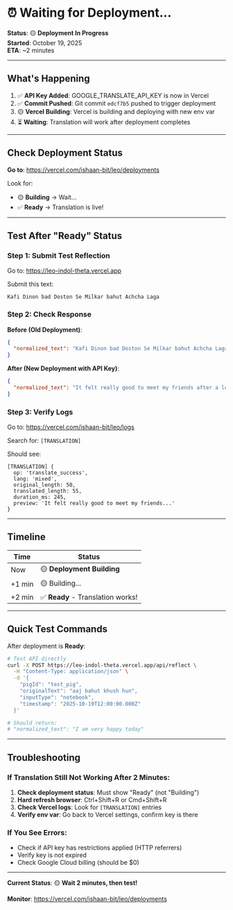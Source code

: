 # ⏰ Waiting for Deployment...

**Status**: 🟡 **Deployment In Progress**  
**Started**: October 19, 2025  
**ETA**: ~2 minutes  

---

## What's Happening

1. ✅ **API Key Added**: GOOGLE_TRANSLATE_API_KEY is now in Vercel
2. ✅ **Commit Pushed**: Git commit `edcf7b5` pushed to trigger deployment
3. 🟡 **Vercel Building**: Vercel is building and deploying with new env var
4. ⏳ **Waiting**: Translation will work after deployment completes

---

## Check Deployment Status

**Go to**: https://vercel.com/ishaan-bit/leo/deployments

Look for:
- 🟡 **Building** → Wait...
- ✅ **Ready** → Translation is live!

---

## Test After "Ready" Status

### Step 1: Submit Test Reflection

Go to: https://leo-indol-theta.vercel.app

Submit this text:
```
Kafi Dinon bad Doston Se Milkar bahut Achcha Laga
```

### Step 2: Check Response

**Before (Old Deployment)**:
```json
{
  "normalized_text": "Kafi Dinon bad Doston Se Milkar bahut Achcha Laga"  ❌
}
```

**After (New Deployment with API Key)**:
```json
{
  "normalized_text": "It felt really good to meet my friends after a long time"  ✅
}
```

### Step 3: Verify Logs

Go to: https://vercel.com/ishaan-bit/leo/logs

Search for: `[TRANSLATION]`

Should see:
```
[TRANSLATION] {
  op: 'translate_success',
  lang: 'mixed',
  original_length: 50,
  translated_length: 55,
  duration_ms: 245,
  preview: 'It felt really good to meet my friends...'
}
```

---

## Timeline

| Time | Status |
|------|--------|
| Now | 🟡 **Deployment Building** |
| +1 min | 🟡 Building... |
| +2 min | ✅ **Ready** - Translation works! |

---

## Quick Test Commands

After deployment is **Ready**:

```bash
# Test API directly
curl -X POST https://leo-indol-theta.vercel.app/api/reflect \
  -H "Content-Type: application/json" \
  -d '{
    "pigId": "test_pig",
    "originalText": "aaj bahut khush hun",
    "inputType": "notebook",
    "timestamp": "2025-10-19T12:00:00.000Z"
  }'

# Should return:
# "normalized_text": "I am very happy today"
```

---

## Troubleshooting

### If Translation Still Not Working After 2 Minutes:

1. **Check deployment status**: Must show "Ready" (not "Building")
2. **Hard refresh browser**: Ctrl+Shift+R or Cmd+Shift+R
3. **Check Vercel logs**: Look for `[TRANSLATION]` entries
4. **Verify env var**: Go back to Vercel settings, confirm key is there

### If You See Errors:

- Check if API key has restrictions applied (HTTP referrers)
- Verify key is not expired
- Check Google Cloud billing (should be $0)

---

**Current Status**: 🟡 **Wait 2 minutes, then test!**

**Monitor**: https://vercel.com/ishaan-bit/leo/deployments
